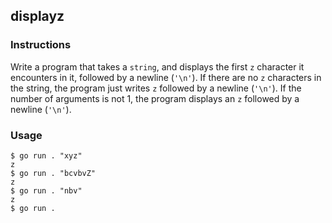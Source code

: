 ## displayz

### Instructions

Write a program that takes a `string`, and displays the first `z` character it encounters in it, followed by a newline (`'\n'`).
If there are no `z` characters in the string, the program just writes `z` followed by a newline (`'\n'`).
If the number of arguments is not 1, the program displays an `z` followed by a newline (`'\n'`).

### Usage

```console
$ go run . "xyz"
z
$ go run . "bcvbvZ"
z
$ go run . "nbv"
z
$ go run .
```
